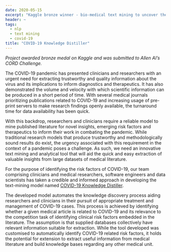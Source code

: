 ```yaml
---
date: 2020-05-15
excerpt: "Kaggle bronze winner - bio-medical text mining to uncover the risk factors of COVID-19"
header: ~
tags:
  - nlp
  - text mining
  - covid-19
title: "COVID-19 Knowledge Distiller"
---
```


*Project awarded bronze medal on Kaggle and was submitted to Allen AI’s CORD Challenge.*

The COVID-19 pandemic has presented clinicians and researchers with an urgent need for extracting trustworthy and quality information about the virus and its implications to inform diagnostics and therapeutics. It has also demonstrated the volume and velocity with which scientific information can be produced in a short period of time. With several medical journals prioritizing publications related to COVID-19 and increasing usage of pre-print servers to make research findings openly available, the turnaround time for data availability has been quick.  

With this backdrop, researchers and clinicians require a reliable model to mine published literature for novel insights, emerging risk factors and therapeutics to inform their work in combating the pandemic. While traditional research models that produce trustworthy and methodologically sound results do exist, the urgency associated with this requirement in the context of a pandemic poses a challenge. As such, we need an innovative text mining and analytical tool that will aid the quick and easy extraction of valuable insights from large datasets of medical literature.  

For the purpose of identifying the risk factors of COVID-19, our team comprising clinicians and medical researchers, software engineers and data scientists has taken a credible and informed approach in developing the text-mining model named [COVID-19 Knowledge Distiller](https://www.kaggle.com/ravikiranbhaskar/covid-knowledge-distiller).  

The developed model automates the knowledge discovery process aiding researchers and clinicians in their pursuit of appropriate treatment and management of COVID-19 cases. This process is achieved by identifying whether a given medical article is related to COVID-19 and its relevance to the competition task of identifying clinical risk factors embedded in the literature. The assumption is that supplied databases collectively have relevant information suitable for extraction. While the tool developed was customised to automatically identify COVID-19 related risk factors, it holds the potential for extension to extract useful information from medical literature and build knowledge bases regarding any other medical unit.